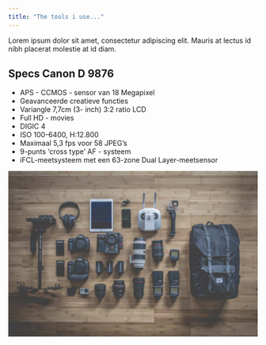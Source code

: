 ```yaml
---
title: "The tools i use..."
---
```


Lorem ipsum dolor sit amet, consectetur adipiscing elit. Mauris at lectus id nibh placerat molestie at id diam. 

## Specs Canon D 9876

- APS - CCMOS - sensor van 18 Megapixel
- Geavanceerde creatieve functies
- Variangle 7,7cm (3- inch) 3:2 ratio LCD
- Full HD - movies
- DIGIC 4
- ISO 100-6400, H:12.800
- Maximaal 5,3 fps voor 58 JPEG’s
- 9-punts ‘cross type’ AF - systeem
- iFCL-meetsysteem met een 63-zone Dual Layer-meetsensor

![Gear](/uploads/gear.png)